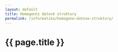 ```yaml
---
layout: default
title: Homogenní datové struktury
permalink: /informatika/homogene-datove-struktury/
---
```


{{ page.title }}
================
